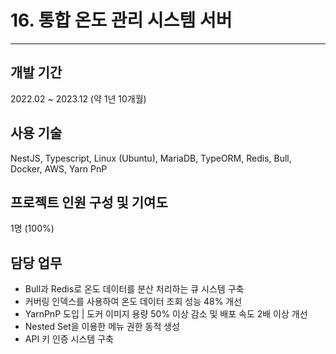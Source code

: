 # 16. 통합 온도 관리 시스템 서버

---

## 개발 기간

2022.02 ~ 2023.12 (약 1년 10개월)

## 사용 기술

NestJS, Typescript, Linux (Ubuntu), MariaDB, TypeORM, Redis, Bull, Docker, AWS, Yarn PnP

## 프로젝트 인원 구성 및 기여도

1명 (100%)

## 담당 업무

- Bull과 Redis로 온도 데이터를 분산 처리하는 큐 시스템 구축
- 커버링 인덱스를 사용하여 온도 데이터 조회 성능 48% 개선
- YarnPnP 도입 | 도커 이미지 용량 50% 이상 감소 및 배포 속도 2배 이상 개선
- Nested Set을 이용한 메뉴 권한 동적 생성
- API 키 인증 시스템 구축
